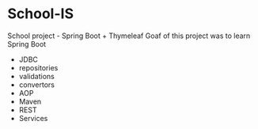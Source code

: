 # School-IS
School project - Spring Boot + Thymeleaf
Goaf of this project was to learn Spring Boot
- JDBC
- repositories
- validations
- convertors
- AOP
- Maven
- REST
- Services
